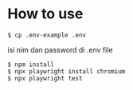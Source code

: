 # How to use

```
$ cp .env-example .env
```

isi nim dan password di .env file

```
$ npm install
$ npx playwright install chromium
$ npx playwright test
```
